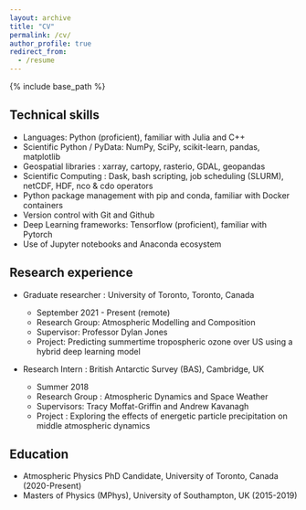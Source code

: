 ```yaml
---
layout: archive
title: "CV"
permalink: /cv/
author_profile: true
redirect_from:
  - /resume
---
```


{% include base_path %}

## Technical skills

* Languages: Python (proficient), familiar with Julia and C++
* Scientific Python / PyData: NumPy, SciPy, scikit-learn, pandas, matplotlib
* Geospatial libraries : xarray, cartopy, rasterio, GDAL, geopandas
* Scientific Computing : Dask, bash scripting, job scheduling (SLURM), netCDF, HDF, nco & cdo operators
* Python package management with pip and conda, familiar with Docker containers
* Version control with Git and Github
* Deep Learning frameworks: Tensorflow (proficient), familiar with Pytorch
* Use of Jupyter notebooks and Anaconda ecosystem

## Research experience

* Graduate researcher : University of Toronto, Toronto, Canada
  * September 2021 - Present (remote)
  * Research Group: Atmospheric Modelling and Composition
  * Supervisor: Professor Dylan Jones
  * Project: Predicting summertime tropospheric ozone over US using a hybrid deep learning model

* Research Intern : British Antarctic Survey (BAS), Cambridge, UK
  * Summer 2018  
  * Research Group : Atmospheric Dynamics and Space Weather
  * Supervisors: Tracy Moffat-Griffin and Andrew Kavanagh
  * Project : Exploring the effects of energetic particle precipitation on middle atmospheric dynamics

## Education

* Atmospheric Physics PhD Candidate, University of Toronto, Canada (2020-Present)
* Masters of Physics (MPhys), University of Southampton, UK (2015-2019)

